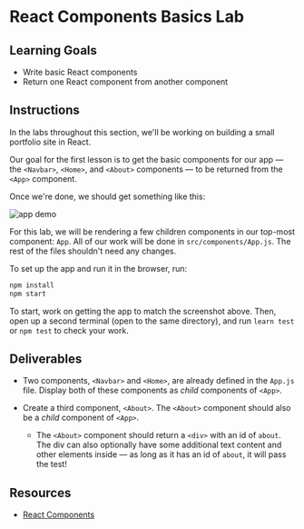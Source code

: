 # React Components Basics Lab

## Learning Goals

- Write basic React components
- Return one React component from another component

## Instructions

In the labs throughout this section, we'll be working on building a small
portfolio site in React.

Our goal for the first lesson is to get the basic components for our app — the
`<Navbar>`, `<Home>`, and `<About>` components — to be returned from the
`<App>` component.

Once we're done, we should get something like this:

![app demo](https://curriculum-content.s3.amazonaws.com/react/demo.png)

For this lab, we will be rendering a few children components in our top-most
component: `App`. All of our work will be done in `src/components/App.js`. The
rest of the files shouldn't need any changes.

To set up the app and run it in the browser, run:

```sh
npm install
npm start
```

To start, work on getting the app to match the screenshot above. Then, open up a
second terminal (open to the same directory), and run `learn test` or `npm test`
to check your work.

## Deliverables

- Two components, `<Navbar>` and `<Home>`, are already defined in the `App.js`
  file. Display both of these components as _child_ components of `<App>`.

- Create a third component, `<About>`. The `<About>` component should also be a
  _child_ component of `<App>`.

  - The `<About>` component should return a `<div>` with an id of `about`. The
    div can also optionally have some additional text content and other elements
    inside — as long as it has an id of `about`, it will pass the test!

## Resources

- [React Components](https://reactjs.org/docs/components-and-props.html)

